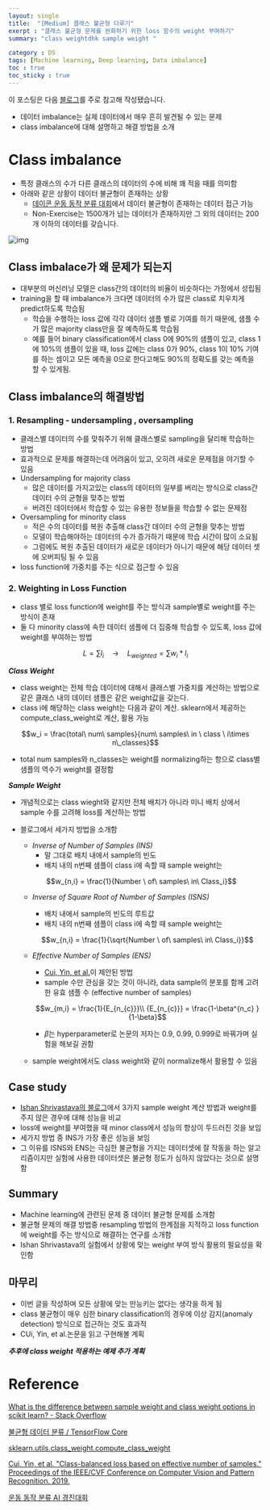 ```yaml
---
layout: single
title:  "[Medium] 클래스 불균형 다루기"
exerpt : "클래스 불균형 문제를 완화하기 위한 loss 함수의 weight 부여하기"
summary: "class weightdhk sample weight "

category : DS
tags: [Machine learning, Deep learning, Data imbalance]
toc : true
toc_sticky : true
---
```

이 포스팅은 다음 [블로그](https://medium.com/gumgum-tech/handling-class-imbalance-by-introducing-sample-weighting-in-the-loss-function-3bdebd8203b4)를 주로 참고해 작성됐습니다.


- 데이터 imbalance는 실제 데이터에서 매우 흔히 발견될 수 있는 문제
- class imbalance에 대해 설명하고 해결 방법을 소개

# Class imbalance

- 특정 클래스의 수가 다른 클래스의 데이터의 수에 비해 꽤 적을 때를 의미함
- 아래와 같은 상황이 데이터 불균형이 존재하는 상황
    - [데이콘 운동 동작 분류 대회](https://dacon.io/competitions/official/235689/data/)에서 데이터 불균형이 존재하는 데이터 접근 가능
    - Non-Exercise는 1500개가 넘는 데이터가 존재하지만 그 외의 데이터는 200개 이하의 데이터를 갖습니다.

![img]({{site.url}}/assets/img/class_imbalance.png)


## Class imbalace가 왜 문제가 되는지

- 대부분의 머신러닝 모델은 class간의 데이터의 비율이 비슷하다는 가정에서 성립됨
- training을 할 때 imbalance가 크다면 데이터의 수가 많은 class로 치우치게 predict하도록 학습됨
    - 학습을 수행하는 loss 값에 각각 데이터 샘플 별로 기여를 하기 때문에, 샘플 수가 많은 majority class만을 잘 예측하도록 학습됨
    - 예를 들어 binary classification에서 class 0에 90%의 샘플이 있고, class 1에 10%의 샘플이 있을 때, loss 값에는 class 0가 90%, class 1이 10% 기여를 하는 셈이고 모든 예측을 0으로 한다고해도 90%의 정확도를 갖는 예측을 할 수 있게됨.

## Class imbalance의 해결방법

### 1. Resampling - undersampling , oversampling

- 클래스별 데이터의 수를 맞춰주기 위해 클래스별로 sampling을 달리해 학습하는 방법
- 효과적으로 문제를 해결하는데 어려움이 있고, 오히려 새로운 문제점을 야기할 수 있음
- Undersampling for majority class
    - 많은 데이터를 가지고있는 class의 데이터의 일부를 버리는 방식으로 class간 데이터 수의 균형을 맞추는 방법
    - 버려진 데이터에서 학습할 수 있는 유용한 정보들을 학습할 수 없는 문제점
- Oversampling for minority class
    - 적은 수의 데이터를 복원 추출해 class간 데이터 수의 균형을 맞추는 방법
    - 모델이 학습해야하는 데이터의 수가 증가하기 때문에 학습 시간이 많이 소요됨
    - 그럼에도 복원 추출된 데이터가 새로운 데이터가 아니기 때문에 해당 데이터 셋에 오버피팅 될 수 있음
- loss function에 가중치를 주는 식으로 접근할 수 있음

### 2. Weighting in Loss Function

- class 별로 loss function에 weight를 주는 방식과 sample별로 weight를 주는 방식이 존재
- 둘 다 minority class에 속한 데이터 샘플에 더 집중해 학습할 수 있도록, loss 값에 weight를 부여하는 방법

$$L = \sum l_i \quad \to \quad L_{weighted} = \sum w_i*l_i$$

***Class Weight***

- class weight는 전체 학습 데이터에 대해서 클래스별 가중치를 계산하는 방법으로 같은 클래스 내의 데이터 샘플은 같은 weight값을 갖는다.
- class i에 해당하는 class weight는 다음과 같이 계산. sklearn에서 제공하는 compute_class_weight로 계산, 활용 가능

$$w_i = \frac{total\ num\ samples}{num\ samples\ in \ class \ i\times n\_classes}$$

- total num samples와 n_classes는 weight를 normalizing하는 항으로 class별 샘플의 역수가 weight를 결정함

***Sample Weight***

- 개념적으로는 class wieght와 같지만 전체 배치가 아니라 미니 배치 상에서 sample 수를 고려해 loss를 계산하는 방법
- 블로그에서 세가지 방법을 소개함
    - *Inverse of Number of Samples (INS)*
        - 말 그대로 배치 내에서 sample의 빈도
        - 배치 내의 n번째 샘플이 class i에 속할 때 sample weight는

    $$w_{n,i} = \frac{1}{Number \ of\ samples\  in\ Class_i}$$

    - *Inverse of Square Root of Number of Samples (ISNS)*
        - 배치 내에서 sample의 빈도의 루트값
        - 배치 내의 n번째 샘플이 class i에 속할 때 sample weight는

        $$w_{n,i} = \frac{1}{\sqrt{Number \ of\ samples\  in\ Class_i}}$$

    - *Effective Number of Samples (ENS)*
        - [Cui, Yin, et al.](https://openaccess.thecvf.com/content_CVPR_2019/html/Cui_Class-Balanced_Loss_Based_on_Effective_Number_of_Samples_CVPR_2019_paper.html)이 제안된 방법
        - sample 수만 관심을 갖는 것이 아니라, data sample의 분포를 함께 고려한 유효 샘플 수 (effective number of samples)

        $$w_{m,i} = \frac{1}{E_{n_{c}}}\\    
        {E_{n_{c}}} = \frac{1-\beta^{n_c} }{1-\beta}$$

        - $\beta$는 hyperparameter로 논문의 저자는 0.9, 0.99, 0.999로 바꿔가며 실험을 해보길 권함
    - sample weight에서도 class weight와 같이 normalize해서 활용할 수 있음

## Case study

- [Ishan Shrivastava의 블로그](https://medium.com/gumgum-tech/handling-class-imbalance-by-introducing-sample-weighting-in-the-loss-function-3bdebd8203b4)에서 3가지 sample weight 계산 방법과 weight를 주지 않은 경우에 대해 성능을 비교
- loss에 weight를 부여했을 때 minor class에서 성능의 향상이 두드러진 것을 보임
- 세가지 방법 중 INS가 가장 좋은 성능을 보임
- 그 이유를 ISNS와 ENS는 극심한 불균형을 가지는 데이터셋에 잘 작동을 하는 알고리즘이지만 실험에 사용한 데이터셋은 불균형 정도가 심하지 않았다는 것으로 설명함

## Summary

- Machine learning에 관련된 문제 중 데이터 불균형 문제를 소개함
- 불균형 문제의 해결 방법중 resampling 방법의 한계점을 지적하고 loss function에 weight를 주는 방식으로 해결하는 연구를 소개함
- Ishan Shrivastava의 실험에서 상황에 맞는 weight 부여 방식 활용의 필요성을 확인함

## 마무리

- 이번 글을 작성하며 모든 상황에 맞는 만능키는 없다는 생각을 하게 됨
- class 불균형이 매우 심한 binary classification의 경우에 이상 감지(anomaly detection) 방식으로 접근하는 것도 효과적
- CUi, Yin, et al.논문을 읽고 구현해볼 계획

***추후에 class weight 적용하는 예제 추가 계획***

# Reference

[What is the difference between sample weight and class weight options in scikit learn? - Stack Overflow](https://stats.stackexchange.com/questions/244630/difference-between-sample-weight-and-class-weight-randomforest-classifier)

[불균형 데이터 분류 / TensorFlow Core](https://www.tensorflow.org/tutorials/structured_data/imbalanced_data)

[sklearn.utils.class_weight.compute_class_weight ](https://scikit-learn.org/stable/modules/generated/sklearn.utils.class_weight.compute_class_weight.html)

[Cui, Yin, et al. "Class-balanced loss based on effective number of samples." Proceedings of the IEEE/CVF Conference on Computer Vision and Pattern Recognition. 2019.](https://openaccess.thecvf.com/content_CVPR_2019/papers/Cui_Class-Balanced_Loss_Based_on_Effective_Number_of_Samples_CVPR_2019_paper.pdf)

[운동 동작 분류 AI 경진대회](https://dacon.io/competitions/official/235689/overview/description/)

